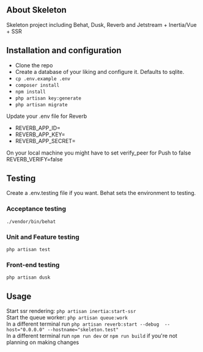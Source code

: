 ## About Skeleton 

Skeleton project including Behat, Dusk, Reverb and Jetstream + Inertia/Vue + SSR


## Installation and configuration

- Clone the repo
- Create a database of your liking and configure it. Defaults to sqlite.
- `cp .env.example .env`
- `composer install`
- `npm install`
- `php artisan key:generate`
- `php artisan migrate`

Update your .env file for Reverb

- REVERB_APP_ID=
- REVERB_APP_KEY=
- REVERB_APP_SECRET=

On your local machine you might have to set verify_peer for Push to false
REVERB_VERIFY=false

## Testing
Create a .env.testing file if you want. Behat sets the environment to testing.

### Acceptance testing
`./vendor/bin/behat`

### Unit and Feature testing
`php artisan test`

### Front-end testing
`php artisan dusk`

## Usage

Start ssr rendering: `php artisan inertia:start-ssr`<br>
Start the queue worker: `php artisan queue:work`<br>
In a different terminal run `php artisan reverb:start --debug  --host="0.0.0.0" --hostname="skeleton.test"`<br>
In a different terminal run `npm run dev` or `npm run build` if you're not planning on making changes

